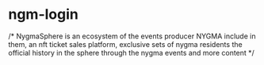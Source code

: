 # ngm-login
/* NygmaSphere is an ecosystem of the events producer NYGMA
include in them, an nft ticket sales platform, exclusive sets of nygma residents
the official history in the sphere through the nygma events and more content */
